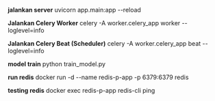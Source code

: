 **jalankan server**
uvicorn app.main:app --reload

**Jalankan Celery Worker**
celery -A worker.celery_app worker --loglevel=info

**Jalankan Celery Beat (Scheduler)**
celery -A worker.celery_app beat --loglevel=info

**model train**
python train_model.py

**run redis**
docker run -d --name redis-p-app -p 6379:6379 redis

**testing redis**
docker exec redis-p-app redis-cli ping